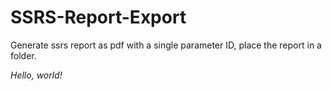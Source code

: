 # SSRS-Report-Export
Generate ssrs report as pdf with a single parameter ID, place the report in a folder.


*Hello, *world*!*
